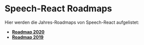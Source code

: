 # Speech-React Roadmaps

Hier werden die Jahres-Roadmaps von Speech-React aufgelistet:


* **[Roadmap 2020](./Roadmap-2020.md)**
* **[Roadmap 2019](./Roadmap-2019.md)**
